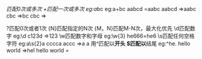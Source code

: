 *匹配0次或多次                                 +匹配一次或多次
eg:a*bc                                       eg:a+bc
  aabcd =aabc                                   aabcd =>aabc
  cbc =>bc                                      cbc =>
  
?匹配0次或者1次                                {N}匹配指定的N次
{M，N}匹配M-N次，最大化优先                     \d匹配数字
                                               eg:\d c123d =>123
\w匹配数字和字母
 eg:\w{3} he666=he6                            \s匹配任何空格字符
                                                eg:a\s{2}a cccca accc =>a a
用^匹配以**开头                                  $匹配以**结尾
eg:^he.
hello world =>hel
hello world =

  


